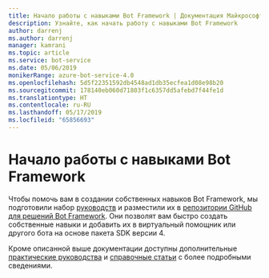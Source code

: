 ```yaml
---
title: Начало работы с навыками Bot Framework | Документация Майкрософт
description: Узнайте, как начать работу с навыками Bot Framework
author: darrenj
ms.author: darrenj
manager: kamrani
ms.topic: article
ms.service: bot-service
ms.date: 05/06/2019
monikerRange: azure-bot-service-4.0
ms.openlocfilehash: 5d5f22351592db4548ad1db35ecfea1d08e98b20
ms.sourcegitcommit: 178140eb060d71803f1c6357dd5afebd7f44fe1d
ms.translationtype: HT
ms.contentlocale: ru-RU
ms.lasthandoff: 05/17/2019
ms.locfileid: "65856693"
---
```

# <a name="bot-framework-skills---getting-started"></a>Начало работы с навыками Bot Framework

Чтобы помочь вам в создании собственных навыков Bot Framework, мы подготовили набор [руководств](https://github.com/microsoft/AI/tree/master/docs#tutorials) и разместили их в [репозитории GitHub для решений Bot Framework](https://github.com/Microsoft/botframework-solutions). Они позволят вам быстро создать собственные навыки и добавить их в виртуальный помощник или другого бота на основе пакета SDK версии 4.

Кроме описанной выше документации доступны дополнительные [практические руководства](https://github.com/microsoft/AI/tree/master/docs#how-to) и [справочные статьи](https://github.com/microsoft/AI/tree/master/docs#reference) с более подробными сведениями.